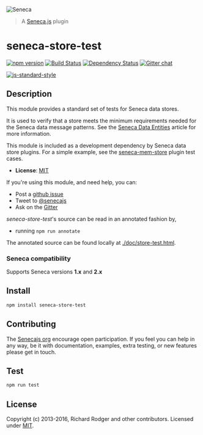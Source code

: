 ![Seneca](http://senecajs.org/files/assets/seneca-logo.png)
> A [Seneca.js][] plugin

# seneca-store-test
[![npm version][npm-badge]][npm-url]
[![Build Status][travis-badge]][travis-url]
[![Dependency Status][david-badge]][david-url]
[![Gitter chat][gitter-badge]][gitter-url]

[![js-standard-style][standard-badge]][standard-style]

## Description

This module provides a standard set of tests for Seneca data stores.

It is used to verify that a store meets the minimum requirements needed for the Seneca data message patterns.
See the [Seneca Data Entities](http://senecajs.org/tutorials/understanding-data-entities.html) article for more information.

This module is included as a development dependency by Seneca data store plugins.
For a simple example, see the [seneca-mem-store](https://github.com/senecajs/seneca-mem-store/blob/master/test/mem.test.js) plugin test cases.

- __License__: [MIT][]

If you're using this module, and need help, you can:

- Post a [github issue](https://github.com/senecajs/seneca-store-test/issues)
- Tweet to [@senecajs](http://twitter.com/senecajs)
- Ask on the [Gitter][gitter-url]

*seneca-store-test*'s source can be read in an annotated fashion by,
- running `npm run annotate`

The annotated source can be found locally at [./doc/store-test.html](./doc/store-test.html).

### Seneca compatibility

Supports Seneca versions **1.x** and **2.x**

## Install

```sh
npm install seneca-store-test
```

## Contributing
The [Senecajs org][] encourage open participation. If you feel you can help in any way, be it with
documentation, examples, extra testing, or new features please get in touch.

## Test

```sh
npm run test
```

## License

Copyright (c) 2013-2016, Richard Rodger and other contributors.
Licensed under [MIT][].

[npm-badge]: https://img.shields.io/npm/v/seneca-store-test.svg
[npm-url]: https://npmjs.com/package/seneca-store-test
[travis-badge]: https://travis-ci.org/senecajs/seneca-store-test.svg?branch=master
[travis-url]: https://travis-ci.org/senecajs/seneca-store-test
[david-badge]: https://david-dm.org/senecajs/seneca-store-test.svg
[david-url]: https://david-dm.org/senecajs/seneca-store-test
[gitter-badge]: https://badges.gitter.im/Join%20Chat.svg
[gitter-url]: https://gitter.im/senecajs/seneca
[standard-badge]: https://raw.githubusercontent.com/feross/standard/master/badge.png
[standard-style]: https://github.com/feross/standard
[MIT]: ./LICENSE
[seneca-github]: https://github.com/senecajs/seneca
[Senecajs org]: https://github.com/senecajs/
[Seneca.js]: https://www.npmjs.com/package/seneca
